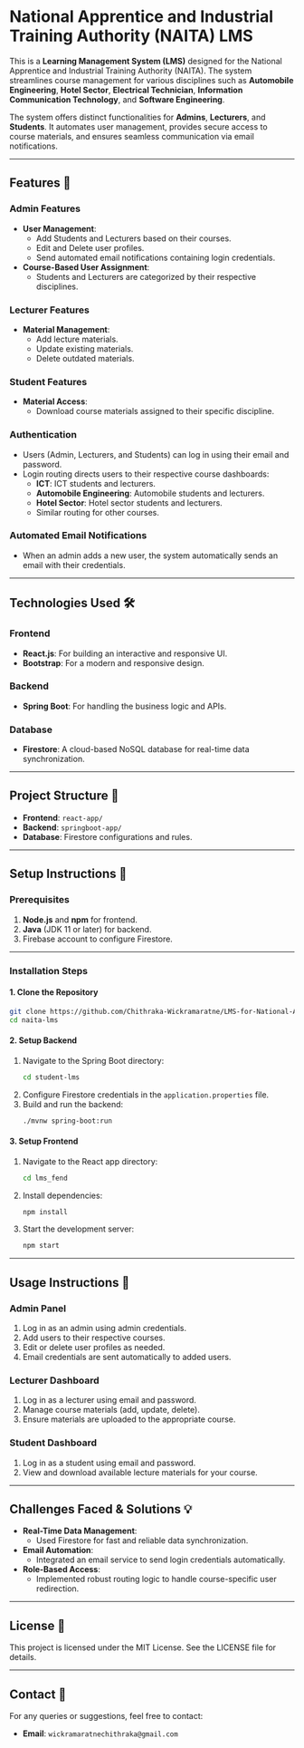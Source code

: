 # National Apprentice and Industrial Training Authority (NAITA) LMS

This is a **Learning Management System (LMS)** designed for the National Apprentice and Industrial Training Authority (NAITA). The system streamlines course management for various disciplines such as **Automobile Engineering**, **Hotel Sector**, **Electrical Technician**, **Information Communication Technology**, and **Software Engineering**.

The system offers distinct functionalities for **Admins**, **Lecturers**, and **Students**. It automates user management, provides secure access to course materials, and ensures seamless communication via email notifications.

---

## Features 🚀

### Admin Features
- **User Management**:
  - Add Students and Lecturers based on their courses.
  - Edit and Delete user profiles.
  - Send automated email notifications containing login credentials.
- **Course-Based User Assignment**:
  - Students and Lecturers are categorized by their respective disciplines.

### Lecturer Features
- **Material Management**:
  - Add lecture materials.
  - Update existing materials.
  - Delete outdated materials.

### Student Features
- **Material Access**:
  - Download course materials assigned to their specific discipline.

### Authentication
- Users (Admin, Lecturers, and Students) can log in using their email and password.
- Login routing directs users to their respective course dashboards:
  - **ICT**: ICT students and lecturers.
  - **Automobile Engineering**: Automobile students and lecturers.
  - **Hotel Sector**: Hotel sector students and lecturers.
  - Similar routing for other courses.

### Automated Email Notifications
- When an admin adds a new user, the system automatically sends an email with their credentials.

---

## Technologies Used 🛠️

### Frontend
- **React.js**: For building an interactive and responsive UI.
- **Bootstrap**: For a modern and responsive design.

### Backend
- **Spring Boot**: For handling the business logic and APIs.

### Database
- **Firestore**: A cloud-based NoSQL database for real-time data synchronization.

---

## Project Structure 📂

- **Frontend**: `react-app/`
- **Backend**: `springboot-app/`
- **Database**: Firestore configurations and rules.

---

## Setup Instructions 📝

### Prerequisites
1. **Node.js** and **npm** for frontend.
2. **Java** (JDK 11 or later) for backend.
3. Firebase account to configure Firestore.

---

### Installation Steps

#### 1. Clone the Repository
```bash
git clone https://github.com/Chithraka-Wickramaratne/LMS-for-National-Apprentice-and-Industrial-Training-Authority-of-Sri-Lanka-NAITA.git
cd naita-lms
```

#### 2. Setup Backend
1. Navigate to the Spring Boot directory:
   ```bash
   cd student-lms
   ```
2. Configure Firestore credentials in the `application.properties` file.
3. Build and run the backend:
   ```bash
   ./mvnw spring-boot:run
   ```

#### 3. Setup Frontend
1. Navigate to the React app directory:
   ```bash
   cd lms_fend
   ```
2. Install dependencies:
   ```bash
   npm install
   ```
3. Start the development server:
   ```bash
   npm start
   ```

---

## Usage Instructions 📘

### Admin Panel
1. Log in as an admin using admin credentials.
2. Add users to their respective courses.
3. Edit or delete user profiles as needed.
4. Email credentials are sent automatically to added users.

### Lecturer Dashboard
1. Log in as a lecturer using email and password.
2. Manage course materials (add, update, delete).
3. Ensure materials are uploaded to the appropriate course.

### Student Dashboard
1. Log in as a student using email and password.
2. View and download available lecture materials for your course.

---

## Challenges Faced & Solutions 💡

- **Real-Time Data Management**:
  - Used Firestore for fast and reliable data synchronization.
- **Email Automation**:
  - Integrated an email service to send login credentials automatically.
- **Role-Based Access**:
  - Implemented robust routing logic to handle course-specific user redirection.

---
## License 📜
This project is licensed under the MIT License. See the LICENSE file for details.

---

## Contact 📧
For any queries or suggestions, feel free to contact:
- **Email**: `wickramaratnechithraka@gmail.com`
